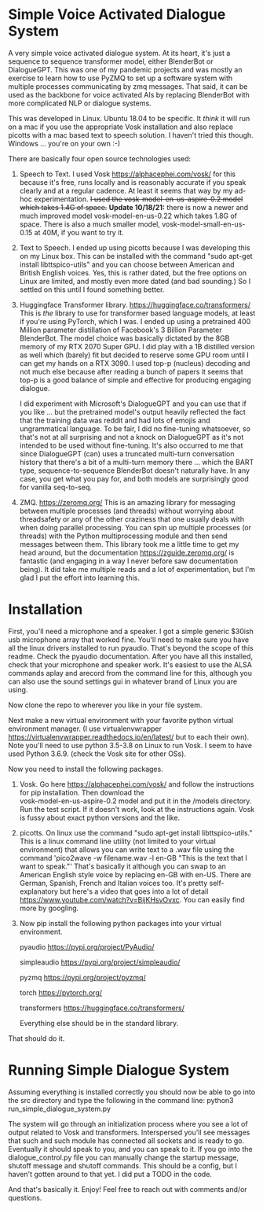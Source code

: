 # Simple Voice Activated Dialogue System
A very simple voice activated dialogue system. At its heart, it's just a sequence to sequence transformer model, 
either BlenderBot or DialogueGPT. This was one of my pandemic projects and was mostly 
an exercise to learn how to use PyZMQ to set up a software system
with multiple processes communicating by zmq messages. 
That said, it can be used as the backbone for voice activated AIs by replacing BlenderBot with more complicated NLP or 
dialogue systems. 

This was developed in Linux. Ubuntu 18.04 to be specific. It *think* it will run on a mac if you use the appropriate Vosk installation and also
replace picotts with a mac based text to speech solution. I haven't tried this though. Windows ... you're on your own :-)

There are basically four open source technologies used:

1. Speech to Text.  I used Vosk https://alphacephei.com/vosk/ for this because it's free, runs locally and is
   reasonably accurate if you speak clearly and at a regular cadence. At least it seems that way by my ad-hoc 
   experimentation. ~~I used the vosk-model-en-us-aspire-0.2 model which takes 1.4G of space.~~ **Update 10/18/21:**
   there is now 
   a newer and much improved model vosk-model-en-us-0.22 which takes 1.8G of space. There is also a much smaller
   model, vosk-model-small-en-us-0.15 at 40M, if you want to try it.
   

2. Text to Speech. I ended up using picotts because I was developing this on my Linux box. This can be installed
   with the command "sudo apt-get install libttspico-utils" and you can choose between American and British English 
   voices. Yes, this is rather dated, but the free options on Linux are limited, and mostly even more dated (and 
   bad sounding.) So I settled on this until I found something better. 
   

3. Huggingface Transformer library. https://huggingface.co/transformers/ This is *the* library to use 
   for transformer based language models, at least if you're using PyTorch, which I was. I ended up 
   using a pretrained 400 Million parameter distillation of Facebook's 3 Billion Parameter BlenderBot.
   The model choice was basically dictated by the 8GB memory of my RTX 2070 Super GPU. I did play with a
   1B distilled version as well which (barely) fit but decided to reserve some GPU room until I can 
   get my hands on a RTX 3090. I used top-p (nucleus) decoding and not much else because after reading a bunch of papers it seems
   that top-p is a good balance of simple and effective for producing engaging dialogue. 
   
   I did experiment with Microsoft's DialogueGPT and you can use that if you like ... but the 
   pretrained model's output heavily reflected the fact that the training data was reddit and had 
   lots of emojis and ungrammatical language. To be fair, I did no fine-tuning whatsoever, so that's 
   not at all surprising and not a knock on DialogueGPT as it's not intended to be used without 
   fine-tuning. It's also occurred to me that since DialogueGPT (can) uses a truncated multi-turn 
   conversation history that there's a bit of a multi-turn memory there ... which the BART type, sequence-to-sequence
   BlenderBot doesn't naturally have. In any case, you get what you pay for, and both models are 
   surprisingly good for vanilla seq-to-seq.  
   

4. ZMQ. https://zeromq.org/ This is an amazing library for messaging between multiple processes 
   (and threads) without worrying about threadsafety or any of the other craziness that one usually 
   deals with when doing parallel processing. You can spin up multiple processes (or threads) with the
   Python multiprocessing module and then send messages between them. This library took me a little time
   to get my head around, but the documentation https://zguide.zeromq.org/ is fantastic (and 
   engaging in a way I never before saw documentation being). It did take me multiple reads and a lot
   of experimentation, but I'm glad I put the effort into learning this. 
   

# Installation

First, you'll need a microphone and a speaker. I got a simple generic $30ish usb microphone array that worked fine.
You'll need to make sure you have all the linux drivers installed to run pyaudio. That's beyond the scope of
this readme. Check the pyaudio documentation. After you have all this installed, check that your microphone and 
speaker work. It's easiest to use the ALSA commands aplay and arecord from the command line for this, although 
you can also use the sound settings gui in whatever brand of Linux you are using. 


Now clone the repo to wherever you like in your file system.


Next make a new virtual environment with your favorite python virtual environment manager. (I use virtualenvwrapper
https://virtualenvwrapper.readthedocs.io/en/latest/ but to each their own).  Note you'll need to use 
python 3.5-3.8 on Linux to run Vosk. I seem to have used Python 3.6.9. (check the Vosk site for other OSs). 


Now you need to install the following packages.


1. Vosk. Go here https://alphacephei.com/vosk/ and follow the instructions for pip installation. Then download the  
vosk-model-en-us-aspire-0.2 model and put it in the /models directory. Run the test script. If it doesn't work, 
   look at the instructions again. Vosk is fussy about exact python versions and the like.
   

2. picotts.  On linux use the command "sudo apt-get install libttspico-utils."  This is a linux command line 
   utility (not limited to your virtual environment) that allows you can write text to a .wav file using the 
   command 'pico2wave -w filename.wav -l en-GB "This is the text that I want to speak."' That's basically it
   although you can swap to an American English style voice by replacing en-GB with en-US.  There are German,
   Spanish, French and Italian voices too. It's pretty self-explanatory but here's a video that goes into a
   lot of detail https://www.youtube.com/watch?v=BijKHsvOvxc. You can easily find more by googling.
   

3. Now pip install the following python packages into your virtual environment.
   
   pyaudio  https://pypi.org/project/PyAudio/
   
   simpleaudio  https://pypi.org/project/simpleaudio/
   
   pyzmq https://pypi.org/project/pyzmq/
   
   torch  https://pytorch.org/
   
   transformers  https://huggingface.co/transformers/
   
   Everything else should be in the standard library.


That should do it.


# Running Simple Dialogue System

Assuming everything is installed correctly you should now be able to go into the src directory and type the
following in the command line:
python3 run_simple_dialogue_system.py


The system will go through an initialization process where you see a lot of output related to Vosk and transformers.
Interspersed you'll see messages that such and such module has connected all sockets and is ready to go. Eventually
it should speak to you, and you can speak to it.  If you go into the dialogue_control.py file you can manually change
the startup message, shutoff message and shutoff commands. This should be a config, but I haven't gotten around to that
yet. I did put a TODO in the code.

And that's basically it. Enjoy!  Feel free to reach out with comments and/or questions.